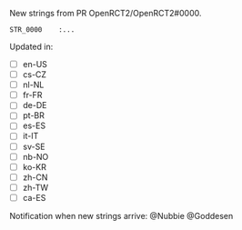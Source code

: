 New strings from PR OpenRCT2/OpenRCT2#0000.

```
STR_0000    :...
```

Updated in:
- [ ] en-US
- [ ] cs-CZ
- [ ] nl-NL
- [ ] fr-FR
- [ ] de-DE
- [ ] pt-BR
- [ ] es-ES
- [ ] it-IT
- [ ] sv-SE
- [ ] nb-NO
- [ ] ko-KR
- [ ] zh-CN
- [ ] zh-TW
- [ ] ca-ES

Notification when new strings arrive:
@Nubbie @Goddesen
